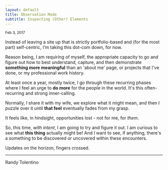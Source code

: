 ```yaml
---
layout: default
title: Observation Mode
subtitle: Inspecting (Other) Elements
---
```


<small class="text--META">Feb 3, 2017</small>

Instead of leaving a site up that is strictly portfolio-based and (for the most part) self-centric, I'm taking this dot-com down, for now.

Reason being, I am requiring of myself, the appropriate capacity to go and figure out how to best understand, capture, and then demonstrate **something more meaningful** than an 'about me' page, or projects that I've done, or my professional work history.

At least once a year, mostly twice, I go through these recurring phases where I feel an urge to **do more** for the people in the world. It's this often-recurring and strong inner-calling.

Normally, I share it with my wife, we explore what it might mean, and then I puzzle over it until **that feel** eventually fades from my grasp.

It feels like, in hindsight, opportunities lost - not for me, for _them_.

So, this time, _with intent_, I am going to try and figure it out. I am curious to see what **this thing** actually might be! And I want to see, if anything, there's a something to be discovered or uncovered within these encounters.

Updates on the horizon, fingers crossed.

<hr class="divider--LIGHT">

<p class="text--META">Randy Tolentino
